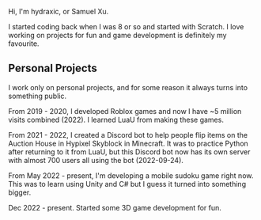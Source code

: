 Hi, I'm hydraxic, or Samuel Xu. <br />

I started coding back when I was 8 or so and started with Scratch. I love working on projects for fun and game development is definitely my favourite.

## Personal Projects

I work only on personal projects, and for some reason it always turns into something public. <br />

From 2019 - 2020, I developed Roblox games and now I have ~5 million visits combined (2022). I learned LuaU from making these games. <br />

From 2021 - 2022, I created a Discord bot to help people flip items on the Auction House in Hypixel Skyblock in Minecraft. It was to practice Python after returning to it from LuaU, but this Discord bot now has its own server with almost 700 users all using the bot (2022-09-24). <br />

From May 2022 - present, I'm developing a mobile sudoku game right now. This was to learn using Unity and C# but I guess it turned into something bigger. <br />

Dec 2022 - present. Started some 3D game development for fun.
<!---
hydraxic/hydraxic is a ✨ special ✨ repository because its `README.md` (this file) appears on your GitHub profile.
You can click the Preview link to take a look at your changes.
--->
